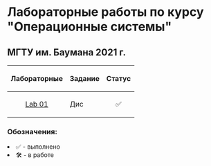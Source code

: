 # Лабораторные работы по курсу "Операционные системы"
## МГТУ им. Баумана 2021 г.

| Лабораторные  |     <p align="center">Задание    |      Статус    |
| :-------------: |-------------|:-------------:|
| [Lab 01](https://github.com/DeadlyHunter38/bmstu_sem_5_os/tree/master/lab_01)| <p align="left"> Дис<p>| ✅

### Обозначения:


<li>✅ - выполнено

<li>🛠 - в работе